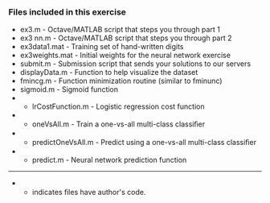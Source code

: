 ### Files included in this exercise
- ex3.m - Octave/MATLAB script that steps you through part 1 
- ex3 nn.m - Octave/MATLAB script that steps you through part 2 
- ex3data1.mat - Training set of hand-written digits 
- ex3weights.mat - Initial weights for the neural network exercise 
- submit.m - Submission script that sends your solutions to our servers 
- displayData.m - Function to help visualize the dataset 
- fmincg.m - Function minimization routine (similar to fminunc)
- sigmoid.m - Sigmoid function 
- * lrCostFunction.m - Logistic regression cost function 
- * oneVsAll.m - Train a one-vs-all multi-class classiﬁer 
- * predictOneVsAll.m - Predict using a one-vs-all multi-class classiﬁer 
- * predict.m - Neural network prediction function
---
 * * indicates ﬁles have author's code.
